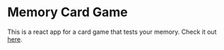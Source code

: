 # Memory Card Game

This is a react app for a card game that tests your memory. Check it out [here](https://xiao-meng1.github.io/memory-card-game/).
